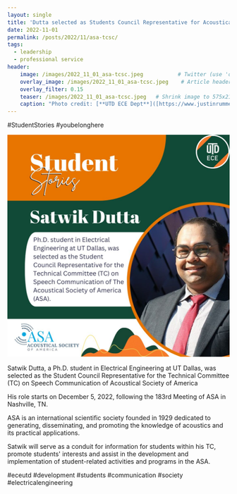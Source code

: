 ```yaml
---
layout: single
title: 'Dutta selected as Students Council Representative for Acoustical Society'
date: 2022-11-01
permalink: /posts/2022/11/asa-tcsc/
tags:
  - leadership
  - professional service
header:
    image: /images/2022_11_01_asa-tcsc.jpeg           # Twitter (use 'overlay_image')
    overlay_image: /images/2022_11_01_asa-tcsc.jpeg    # Article header at 2048x768
    overlay_filter: 0.15
    teaser: /images/2022_11_01_asa-tcsc.jpeg   # Shrink image to 575x216
    caption: "Photo credit: [**UTD ECE Dept**]([https://www.justinrummel.com](https://ece.utdallas.edu/))"
---
```


#StudentStories #youbelonghere

<img src='/images/2022_11_01_asa-tcsc.jpeg'>

Satwik Dutta, a Ph.D. student in Electrical Engineering at UT Dallas, was selected as the Student Council Representative for the Technical Committee (TC) on Speech Communication of Acoustical Society of America

His role starts on December 5, 2022, following the 183rd Meeting of ASA in Nashville, TN.

ASA is an international scientific society founded in 1929 dedicated to generating, disseminating, and promoting the knowledge of acoustics and its practical applications.

Satwik will serve as a conduit for information for students within his TC, promote students' interests and assist in the development and implementation of student-related activities and programs in the ASA.

#eceutd #development #students #communication #society #electricalengineering
